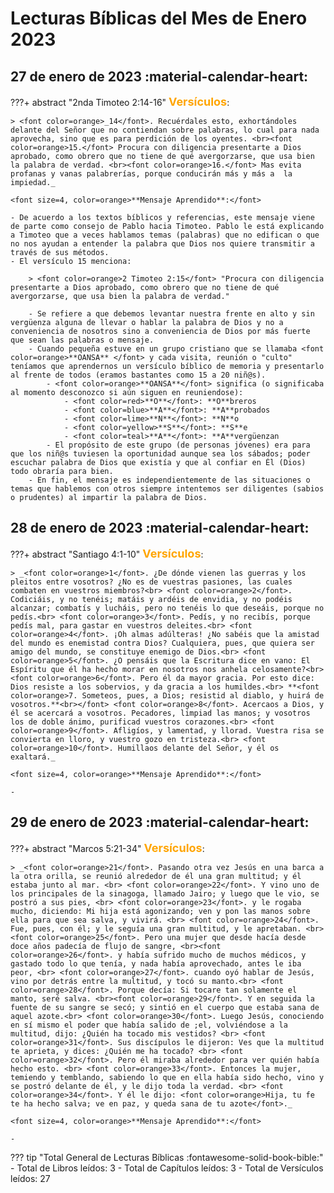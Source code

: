 # **Lecturas Bíblicas del Mes de Enero 2023**

## 27 de enero de 2023 :material-calendar-heart:

???+ abstract "2nda Timoteo 2:14-16"
    <font size=4, color=orange>**Versículos**</font>:

    > <font color=orange>_14</font>. Recuérdales esto, exhortándoles delante del Señor que no contiendan sobre palabras, lo cual para nada aprovecha, sino que es para perdición de los oyentes. <br><font color=orange>15.</font> Procura con diligencia presentarte a Dios aprobado, como obrero que no tiene de qué avergorzarse, que usa bien la palabra de verdad. <br><font color=orange>16.</font> Mas evita profanas y vanas palabrerías, porque conducirán más y más a  la impiedad._
    
    <font size=4, color=orange>**Mensaje Aprendido**:</font>

    - De acuerdo a los textos bíblicos y referencias, este mensaje viene de parte como consejo de Pablo hacia Timoteo. Pablo le está explicando a Timoteo que a veces hablamos temas (palabras) que no edifican o que no nos ayudan a entender la palabra que Dios nos quiere transmitir a través de sus métodos. 
    - El versículo 15 menciona:
        
        > <font color=orange>2 Timoteo 2:15</font> "Procura con diligencia presentarte a Dios aprobado, como obrero que no tiene de qué avergorzarse, que usa bien la palabra de verdad."
        
        - Se refiere a que debemos levantar nuestra frente en alto y sin vergüenza alguna de llevar o hablar la palabra de Dios y no a conveniencia de nosotros sino a conveniencia de Dios por más fuerte que sean las palabras o mensaje.
        - Cuando pequeña estuve en un grupo cristiano que se llamaba <font color=orange>**OANSA** </font> y cada visita, reunión o "culto" teníamos que aprendernos un versículo bíblico de memoria y presentarlo al frente de todos (eramos bastantes como 15 a 20 niñ@s). 
            - <font color=orange>**OANSA**</font> significa (o significaba al momento desconozco si aún siguen en reuniendose):
                - <font color=red>**O**</font>: **O**breros
                - <font color=blue>**A**</font>: **A**probados
                - <font color=lime>**N**</font>: **N**o
                - <font color=yellow>**S**</font>: **S**e
                - <font color=teal>**A**</font>: **A**vergüenzan
            - El propósito de este grupo (de personas jóvenes) era para que los niñ@s tuviesen la oportunidad aunque sea los sábados; poder escuchar palabra de Dios que existía y que al confiar en Él (Dios) todo obraría para bien. 
        - En fin, el mensaje es independientemente de las situaciones o temas que hablemos con otros siempre intentemos ser diligentes (sabios o prudentes) al impartir la palabra de Dios.

## 28 de enero de 2023 :material-calendar-heart:

???+ abstract "Santiago 4:1-10"
    <font size=4, color=orange>**Versículos**</font>:

    > _<font color=orange>1</font>. ¿De dónde vienen las guerras y los pleitos entre vosotros? ¿No es de vuestras pasiones, las cuales combaten en vuestros miembros?<br> <font color=orange>2</font>. Codiciáis, y no tenéis; matáis y ardéis de envidia, y no podéis alcanzar; combatís y lucháis, pero no tenéis lo que deseáis, porque no pedís.<br> <font color=orange>3</font>. Pedís, y no recibís, porque pedís mal, para gastar en vuestros deleites.<br> <font color=orange>4</font>. ¡Oh almas adúlteras! ¿No sabéis que la amistad del mundo es enemistad contra Dios? Cualquiera, pues, que quiera ser amigo del mundo, se constituye enemigo de Dios.<br> <font color=orange>5</font>. ¿O pensáis que la Escritura dice en vano: El Espíritu que él ha hecho morar en nosotros nos anhela celosamente?<br> <font color=orange>6</font>. Pero él da mayor gracia. Por esto dice: Dios resiste a los sobervios, y da gracia a los humildes.<br> **<font color=orange>7. Someteos, pues, a Dios; resistid al diablo, y huirá de vosotros.**<br></font> <font color=orange>8</font>. Acercaos a Dios, y él se acercará a vosotros. Pecadores, limpiad las manos; y vosotros los de doble ánimo, purificad vuestros corazones.<br> <font color=orange>9</font>. Afligíos, y lamentad, y llorad. Vuestra risa se convierta en lloro, y vuestro gozo en tristeza.<br> <font color=orange>10</font>. Humillaos delante del Señor, y él os exaltará._

    <font size=4, color=orange>**Mensaje Aprendido**:</font>

    - 

## 29 de enero de 2023 :material-calendar-heart:

???+ abstract "Marcos 5:21-34"
    <font size=4, color=orange>**Versículos**</font>:

    > _<font color=orange>21</font>. Pasando otra vez Jesús en una barca a la otra orilla, se reunió alrededor de él una gran multitud; y él estaba junto al mar. <br> <font color=orange>22</font>. Y vino uno de los principales de la sinagoga, llamado Jairo; y luego que le vio, se postró a sus pies, <br> <font color=orange>23</font>. y le rogaba mucho, diciendo: Mi hija está agonizando; ven y pon las manos sobre ella para que sea salva, y vivirá. <br> <font color=orange>24</font>. Fue, pues, con él; y le seguía una gran multitud, y le apretaban. <br> <font color=orange>25</font>. Pero una mujer que desde hacía desde doce años padecía de flujo de sangre, <br><font color=orange>26</font>. y había sufrido mucho de muchos médicos, y gastado todo lo que tenía, y nada había aprovechado, antes le iba peor, <br> <font color=orange>27</font>. cuando oyó hablar de Jesús, vino por detrás entre la multitud, y tocó su manto.<br> <font color=orange>28</font>. Porque decía: Si tocare tan solamente el manto, seré salva. <br><font color=orange>29</font>. Y en seguida la fuente de su sangre se secó; y sintió en el cuerpo que estaba sana de aquel azote.<br> <font color=orange>30</font>. Luego Jesús, conociendo en sí mismo el poder que había salido de ;el, volviéndose a la multitud, dijo: ¿Quién ha tocado mis vestidos? <br> <font color=orange>31</font>. Sus discípulos le dijeron: Ves que la multitud te aprieta, y dices: ¿Quién me ha tocado? <br> <font color=orange>32</font>. Pero él miraba alrededor para ver quién había hecho esto. <br> <font color=orange>33</font>. Entonces la mujer, temiendo y temblando, sabiendo lo que en ella había sido hecho, vino y se postró delante de él, y le dijo toda la verdad. <br> <font color=orange>34</font>. Y él le dijo: <font color=orange>Hija, tu fe te ha hecho salva; ve en paz, y queda sana de tu azote</font>._

    <font size=4, color=orange>**Mensaje Aprendido**:</font>

    - 









































??? tip "Total General de Lecturas Bíblicas :fontawesome-solid-book-bible:" 
    - Total de Libros leídos: 3
    - Total de Capítulos leídos: 3
    - Total de Versículos leídos: 27
